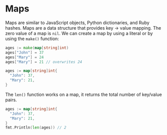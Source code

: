 # Maps

Maps are similar to JavaScript objects, Python dictionaries, and Ruby hashes. Maps are a data structure that provides key -> value mapping. The zero value of a map is `nil`. We can create a map by using a literal or by using the `make()` function:

```go
ages := make(map[string]int)
ages["John"] = 37
ages["Mary"] = 24
ages["Mary"] = 21 // overwrites 24
```

```go
ages := map[string]int{
  "John": 37,
  "Mary": 21,
}
```

The `len()` function works on a map, it returns the total number of key/value pairs.

```go
ages := map[string]int{
  "John": 37,
  "Mary": 21,
}
fmt.Println(len(ages)) // 2
```
